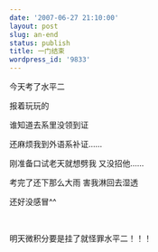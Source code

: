 ```yaml
---
date: '2007-06-27 21:10:00'
layout: post
slug: an-end
status: publish
title: 一门结束
wordpress_id: '9833'
---
```





今天考了水平二


报着玩玩的


谁知道去系里没领到证


还麻烦我到外语系补证……


刚准备口试老天就想劈我 又没招他……


考完了还下那么大雨 害我淋回去湿透


还好没感冒^^


 


明天微积分要是挂了就怪罪水平二！！！
